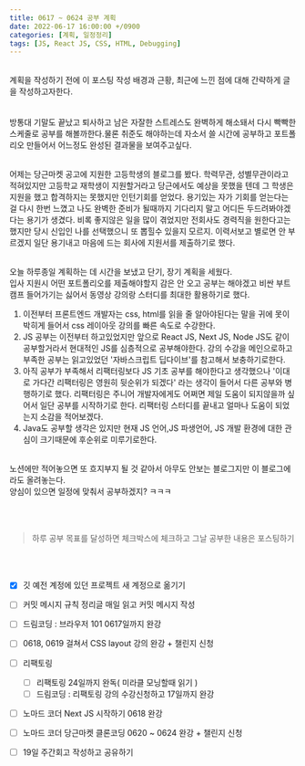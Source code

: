 ```yaml
---
title: 0617 ~ 0624 공부 계획
date: 2022-06-17 16:00:00 +/0900
categories: [계획, 일정정리]
tags: [JS, React JS, CSS, HTML, Debugging]    
---
```

	
<br> 계획을 작성하기 전에 이 포스팅 작성 배경과 근황, 최근에 느낀 점에 대해 간략하게 글을 작성하고자한다.
<br>	
<br> 방통대 기말도 끝났고 퇴사하고 남은 자잘한 스트레스도 완벽하게 해소돼서 다시 빡빡한 스케줄로 공부를 해볼까한다.물론 취준도 해야하는데 자소서 쓸 시간에 공부하고 포트폴리오 만들어서 어느정도 완성된 결과물을 보여주고싶다.

<br>어제는 당근마켓 공고에 지원한 고등학생의 블로그를 봤다. 학력무관, 성별무관이라고 적혀있지만 고등학교 재학생이 지원할거라고 당근에서도 예상을 못했을 텐데 그 학생은 지원을 했고 합격하지는 못했지만 인턴기회를 얻었다.
	용기있는 자가 기회를 얻는다는 걸 다시 한번 느꼈고 나도 완벽한 준비가 될때까지 기다리지 말고 어디든 두드려봐야겠다는 용기가 생겼다.
	비록 좋지않은 일을 많이 겪었지만 전회사도 경력직을 원한다고는 했지만 당시 신입인 나를 선택했으니 또 뽑힐수 있을지 모르지. 이력서보고 별로면 안 부르겠지 일단 용기내고 마음에 드는 회사에 지원서를 제출하기로 했다.
	
<br>오늘 하루종일 계획하는 데 시간을 보냈고 단기, 장기 계획을 세웠다.
<br>입사 지원시 어떤 포트폴리오를 제출해야할지 감은 안 오고 공부는 해야겠고 비싼 부트캠프 들어가기는 싫어서 동영상 강의랑 스터디를 최대한 활용하기로 했다.

1. 이전부터 프론트엔드 개발자는 css, html를 읽을 줄 알아야된다는 말을 귀에 못이 박히게 들어서 css 레이아웃 강의를 빠른 속도로 수강한다.
2. JS 공부는 이전부터 하고있었지만 앞으로 React JS, Next JS, Node JS도 같이 공부할거라서 현대적인 JS를 심층적으로 공부해야한다.
	강의 수강을 메인으로하고 부족한 공부는 읽고있었던 '자바스크립트 딥다이브'를 참고해서 보충하기로한다.
3. 아직 공부가 부족해서 리팩터링보다 JS 기초 공부를 해야한다고 생각했으나 '이대로 가다간 리팩터링은 영원히 뒷순위가 되겠다' 라는 생각이 들어서 다른 공부와 병행하기로 했다.
	리팩터링은 주니어 개발자에게도 어쩌면 제일 도움이 되지않을까 싶어서 일단 공부를 시작하기로 한다.
	리팩터링 스터디를 끝내고 얼마나 도움이 되었는지 소감을 적어보겠다.
4. Java도 공부할 생각은 있지만 현재 JS 언어,JS 파생언어, JS 개발 환경에 대한 관심이 크기때문에 후순위로 미루기로한다.
	
<br>노션에만 적어놓으면 또 흐지부지 될 것 같아서 아무도 안보는 블로그지만 이 블로그에라도 올려놓는다.
<br>양심이 있으면 일정에 맞춰서 공부하겠지? ㅋㅋㅋ
	
<br><br>
	
> 하루 공부 목표를 달성하면 체크박스에 체크하고 그날 공부한 내용은 포스팅하기


<br><br>

- [X] 깃 예전 계정에 있던 프로젝트 새 계정으로 옮기기
	
- [ ] 커밋 메시지 규칙 정리글 매일 읽고 커밋 메시지 작성

- [ ] 드림코딩 : 브라우저 101 0617일까지 완강

- [ ] 0618, 0619 걸쳐서 CSS layout 강의 완강 + 챌린지 신청

- [ ] 리팩토링 
	- [ ] 리팩토링 24일까지 완독( 미라클 모닝할때 읽기 )
	- [ ] 드림코딩 : 리팩토링 강의 수강신청하고 17일까지 완강
	
- [ ] 노마드 코더 Next JS 시작하기 0618 완강

- [ ] 노마드 코더 당근마켓 클론코딩  0620 ~ 0624 완강 + 챌린지 신청

- [ ] 19일 주간회고 작성하고 공유하기
